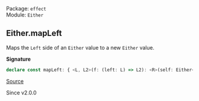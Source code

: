 Package: `effect`<br />
Module: `Either`<br />

## Either.mapLeft

Maps the `Left` side of an `Either` value to a new `Either` value.

**Signature**

```ts
declare const mapLeft: { <L, L2>(f: (left: L) => L2): <R>(self: Either<R, L>) => Either<R, L2>; <R, L, L2>(self: Either<R, L>, f: (left: L) => L2): Either<R, L2>; }
```

[Source](https://github.com/Effect-TS/effect/tree/main/packages/effect/src/Either.ts#L349)

Since v2.0.0